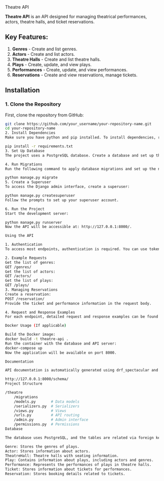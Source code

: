 Theatre API

**Theatre API** is an API designed for managing theatrical performances, actors, theatre halls, and ticket reservations.

## Key Features:

1. **Genres** - Create and list genres.
2. **Actors** - Create and list actors.
3. **Theatre Halls** - Create and list theatre halls.
4. **Plays** - Create, update, and view plays.
5. **Performances** - Create, update, and view performances.
6. **Reservations** - Create and view reservations, manage tickets.

## Installation

### 1. Clone the Repository

First, clone the repository from GitHub:

```bash
git clone https://github.com/your_username/your-repository-name.git
cd your-repository-name
2. Install Dependencies
Make sure you have python and pip installed. To install dependencies, run:

pip install -r requirements.txt
3. Set Up Database
The project uses a PostgreSQL database. Create a database and set up the necessary configurations in the settings.py file under the DATABASES section. Ensure that the following environment variables are set: POSTGRES_DB, POSTGRES_USER, POSTGRES_PASSWORD, POSTGRES_HOST, and POSTGRES_PORT.

4. Run Migrations
Run the following command to apply database migrations and set up the necessary tables:

python manage.py migrate
5. Create a Superuser
To access the Django admin interface, create a superuser:

python manage.py createsuperuser
Follow the prompts to set up your superuser account.

6. Run the Project
Start the development server:

python manage.py runserver
Now the API will be accessible at: http://127.0.0.1:8000/.

Using the API

1. Authentication
To access most endpoints, authentication is required. You can use token-based authentication, which can be generated through the Django Admin or via the API.

2. Example Requests
Get the list of genres:
GET /genres/
Get the list of actors:
GET /actors/
Get the list of plays:
GET /plays/
3. Managing Reservations
Create a reservation:
POST /reservation/
Provide the ticket and performance information in the request body.

4. Request and Response Examples
For each endpoint, detailed request and response examples can be found through the Browsable API, which is available after starting the server.

Docker Usage (If applicable)

Build the Docker image:
docker build -t theatre-api .
Run the container with the database and API server:
docker-compose up
Now the application will be available on port 8000.

Documentation

API documentation is automatically generated using drf_spectacular and is available at:

http://127.0.0.1:8000/schema/
Project Structure

/theatre
    /migrations
    /models.py       # Data models
    /serializers.py  # Serializers
    /views.py        # Views
    /urls.py         # API routing
    /admin.py        # Admin interface
    /permissions.py  # Permissions
Database

The database uses PostgreSQL, and the tables are related via foreign keys. Here’s the database structure:

Genre: Stores the genres of plays.
Actor: Stores information about actors.
TheatreHall: Theatre halls with seating information.
Play: Contains information about plays, including actors and genres.
Performance: Represents the performances of plays in theatre halls.
Ticket: Stores information about tickets for performances.
Reservation: Stores booking details related to tickets.

